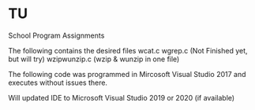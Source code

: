 # TU
School Program Assignments

The following contains the desired files
wcat.c
wgrep.c (Not Finished yet, but will try)
wzipwunzip.c (wzip & wunzip in one file)

The following code was programmed in Mircosoft Visual Studio 2017 and executes without issues there.

Will updated IDE to Microsoft Visual Studio 2019 or 2020 (if available)
